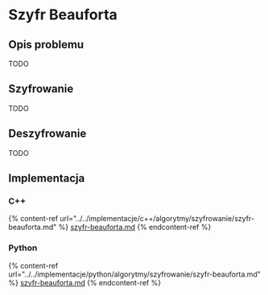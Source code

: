 # Szyfr Beauforta

## Opis problemu

TODO

## Szyfrowanie

TODO

## Deszyfrowanie

TODO

## Implementacja

### C++

{% content-ref url="../../implementacje/c++/algorytmy/szyfrowanie/szyfr-beauforta.md" %}
[szyfr-beauforta.md](../../implementacje/c++/algorytmy/szyfrowanie/szyfr-beauforta.md)
{% endcontent-ref %}

### Python

{% content-ref url="../../implementacje/python/algorytmy/szyfrowanie/szyfr-beauforta.md" %}
[szyfr-beauforta.md](../../implementacje/python/algorytmy/szyfrowanie/szyfr-beauforta.md)
{% endcontent-ref %}
